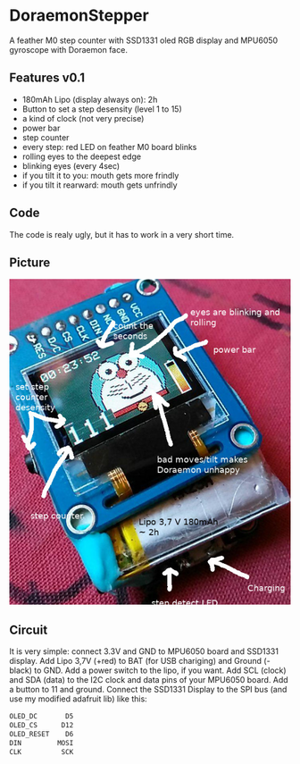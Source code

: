 # DoraemonStepper

A feather M0 step counter with SSD1331 oled RGB display and MPU6050 gyroscope with Doraemon face.

## Features v0.1

  - 180mAh Lipo (display always on): 2h
  - Button to set a step desensity (level 1 to 15)
  - a kind of clock (not very precise)
  - power bar
  - step counter
  - every step: red LED on feather M0 board blinks
  - rolling eyes to the deepest edge
  - blinking eyes (every 4sec)
  - if you tilt it to you: mouth gets more frindly
  - if you tilt it rearward: mouth gets unfrindly

## Code

The code is realy ugly, but it has to work in a very short time.

## Picture

![It is cute, isnt it?](photo.jpg)

## Circuit

It is very simple: connect 3.3V and GND to MPU6050 board and SSD1331 display.
Add Lipo 3,7V (+red) to BAT (for USB chariging) and Ground (-black) to GND.
Add a power switch to the lipo, if you want. Add SCL (clock) and SDA (data)
to the I2C clock and data pins of your MPU6050 board. Add a button
to 11 and ground. Connect the SSD1331 Display to the SPI bus
(and use my modified adafruit lib) like this:

    OLED_DC       D5
    OLED_CS      D12
    OLED_RESET    D6
    DIN         MOSI
    CLK          SCK

